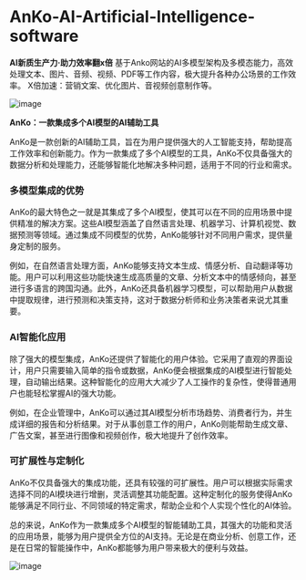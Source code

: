 # AnKo-AI-Artificial-Intelligence-software

**AI新质生产力·助力效率翻x倍**
基于Anko网站的AI多模型架构及多模态能力，高效处理文本、图片、音频、视频、PDF等工作内容，极大提升各种办公场景的工作效率。
X倍加速：营销文案、优化图片、音视频创意制作等。

![image](https://github.com/user-attachments/assets/b350cc99-50f8-4f2a-81fd-fbfdac0f873e)

**AnKo：一款集成多个AI模型的AI辅助工具**

AnKo是一款创新的AI辅助工具，旨在为用户提供强大的人工智能支持，帮助提高工作效率和创新能力。作为一款集成了多个AI模型的工具，AnKo不仅具备强大的数据分析和处理能力，还能够智能化地解决多种问题，适用于不同的行业和需求。

### 多模型集成的优势

AnKo的最大特色之一就是其集成了多个AI模型，使其可以在不同的应用场景中提供精准的解决方案。这些AI模型涵盖了自然语言处理、机器学习、计算机视觉、数据预测等领域。通过集成不同模型的优势，AnKo能够针对不同用户需求，提供量身定制的服务。

例如，在自然语言处理方面，AnKo能够支持文本生成、情感分析、自动翻译等功能。用户可以利用这些功能快速生成高质量的文章、分析文本中的情感倾向，甚至进行多语言的跨国沟通。此外，AnKo还具备机器学习模型，可以帮助用户从数据中提取规律，进行预测和决策支持，这对于数据分析师和业务决策者来说尤其重要。

### AI智能化应用

除了强大的模型集成，AnKo还提供了智能化的用户体验。它采用了直观的界面设计，用户只需要输入简单的指令或数据，AnKo便会根据集成的AI模型进行智能处理，自动输出结果。这种智能化的应用大大减少了人工操作的复杂性，使得普通用户也能轻松掌握AI的强大功能。

例如，在企业管理中，AnKo可以通过其AI模型分析市场趋势、消费者行为，并生成详细的报告和分析结果。对于从事创意工作的用户，AnKo则能帮助生成文章、广告文案，甚至进行图像和视频创作，极大地提升了创作效率。

### 可扩展性与定制化

AnKo不仅具备强大的集成功能，还具有较强的可扩展性。用户可以根据实际需求选择不同的AI模块进行增删，灵活调整其功能配置。这种定制化的服务使得AnKo能够满足不同行业、不同领域的特定需求，帮助企业和个人实现个性化的AI体验。

总的来说，AnKo作为一款集成多个AI模型的智能辅助工具，其强大的功能和灵活的应用场景，能够为用户提供全方位的AI支持。无论是在商业分析、创意工作，还是在日常的智能操作中，AnKo都能够为用户带来极大的便利与效益。

![image](https://github.com/user-attachments/assets/94cf4e60-1fcc-4ed8-8b79-13cf7b179f47)
